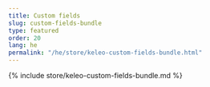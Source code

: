```yaml
---
title: Custom fields
slug: custom-fields-bundle
type: featured
order: 20
lang: he
permalink: "/he/store/keleo-custom-fields-bundle.html"
---
```


{% include store/keleo-custom-fields-bundle.md %}
